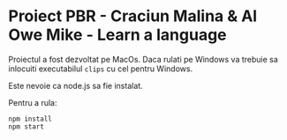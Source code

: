 # Proiect PBR - Craciun Malina & Al Owe Mike - Learn a language


Proiectul a fost dezvoltat pe MacOs. Daca rulati pe Windows va trebuie sa inlocuiti executabilul `clips` cu cel pentru Windows.


Este nevoie ca node.js sa fie instalat.


Pentru a rula:

```
npm install
npm start
```